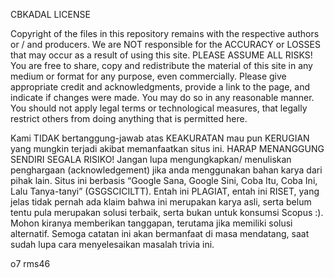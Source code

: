 CBKADAL LICENSE

Copyright of the files in this repository remains with the respective authors or / and producers. We are NOT responsible for the ACCURACY or LOSSES that may occur as a result of using this site. PLEASE ASSUME ALL RISKS! You are free to share, copy and redistribute the material of this site in any medium or format for any purpose, even commercially. Please give appropriate credit and acknowledgments, provide a link to the page, and indicate if changes were made. You may do so in any reasonable manner. You should not apply legal terms or technological measures, that legally restrict others from doing anything that is permitted here.

Kami TIDAK bertanggung-jawab atas KEAKURATAN mau pun KERUGIAN yang mungkin terjadi akibat memanfaatkan situs ini. HARAP MENANGGUNG SENDIRI SEGALA RISIKO! Jangan lupa mengungkapkan/ menuliskan penghargaan (acknowledgement) jika anda menggunakan bahan karya dari pihak lain. Situs ini berbasis “Google Sana, Google Sini, Coba Itu, Coba Ini, Lalu Tanya-tanyi” (GSGSCICILTT). Entah ini PLAGIAT, entah ini RISET, yang jelas tidak pernah ada klaim bahwa ini merupakan karya asli, serta belum tentu pula merupakan solusi terbaik, serta bukan untuk konsumsi Scopus :). Mohon kiranya memberikan tanggapan, terutama jika memiliki solusi alternatif. Semoga catatan ini akan bermanfaat di masa mendatang, saat sudah lupa cara menyelesaikan masalah trivia ini.

o7 rms46